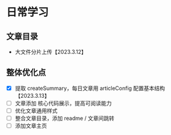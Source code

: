 # 日常学习

## 文章目录
- 大文件分片上传【2023.3.12】



## 整体优化点
- [x] 提取 createSummary，每日文章用 articleConfig 配置基本结构 【2023.3.13】
- [ ] 文章添加 核心代码展示，提高可阅读能力
- [ ] 优化文章通用样式
- [ ] 整合文章目录，添加 readme / 文章间跳转
- [ ] 添加文章主页